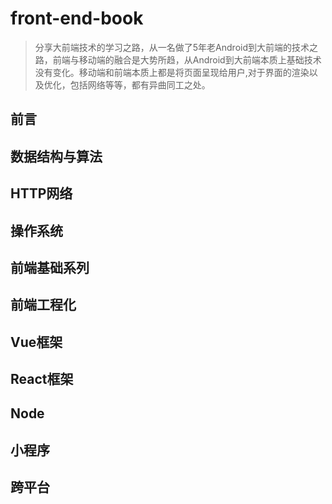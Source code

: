 # front-end-book

> 分享大前端技术的学习之路，从一名做了5年老Android到大前端的技术之路，前端与移动端的融合是大势所趋，从Android到大前端本质上基础技术没有变化。移动端和前端本质上都是将页面呈现给用户,对于界面的渲染以及优化，包括网络等等，都有异曲同工之处。

## 前言

## 数据结构与算法

## HTTP网络

## 操作系统

## 前端基础系列

## 前端工程化

## Vue框架

## React框架

## Node

## 小程序

## 跨平台